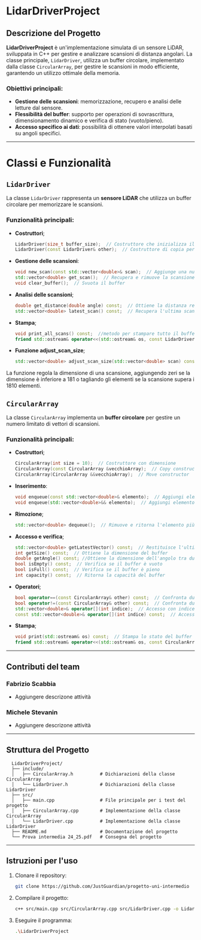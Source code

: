 # LidarDriverProject

## Descrizione del Progetto
**LidarDriverProject** è un'implementazione simulata di un sensore LiDAR, sviluppata in C++ per gestire e analizzare scansioni di distanza angolari. 
La classe principale, `LidarDriver`, utilizza un buffer circolare, implementato dalla classe `CircularArray`, 
per gestire le scansioni in modo efficiente, garantendo un utilizzo ottimale della memoria.

### Obiettivi principali:
- **Gestione delle scansioni**: memorizzazione, recupero e analisi delle letture dal sensore.
- **Flessibilità del buffer**: supporto per operazioni di sovrascrittura, dimensionamento dinamico e verifica di stato (vuoto/pieno).
- **Accesso specifico ai dati**: possibilità di ottenere valori interpolati basati su angoli specifici.

---

# Classi e Funzionalità

## `LidarDriver`
La classe `LidarDriver` rappresenta un **sensore LiDAR** che utilizza un buffer circolare per memorizzare le scansioni.

### Funzionalità principali:

- **Costruttori**;
  ```cpp
  LidarDriver(size_t buffer_size);  // Costruttore che inizializza il LiDAR con un buffer circolare di capacità specificata
  LidarDriver(const LidarDriver& other);  // Costruttore di copia per creare una nuova istanza da un'altra esistente


- **Gestione delle scansioni**:
  ```cpp
  void new_scan(const std::vector<double>& scan);  // Aggiunge una nuova scansione al buffer
  std::vector<double> get_scan();  // Recupera e rimuove la scansione più vecchia
  void clear_buffer();  // Svuota il buffer


- **Analisi delle scansioni**;
  ```cpp
  double get_distance(double angle) const;  // Ottiene la distanza relativa a un angolo specifico
  std::vector<double> latest_scan() const;  // Recupera l'ultima scansione acquisita senza rimuoverla


- **Stampa**;
  ```cpp
  void print_all_scans() const;  //metodo per stampare tutto il buffer
  friend std::ostream& operator<<(std::ostream& os, const LidarDriver& driver);  //overloading dell'operatore di stampa (stampa l'ultima lista dati inserita)

- **Funzione adjust_scan_size**;
  ```cpp
  std::vector<double> adjust_scan_size(std::vector<double> scan) const;  // Normalizza la scansione a dimensioni tra 181 e 1810
La funzione regola la dimensione di una scansione, aggiungendo zeri se la dimensione è inferiore a 181 o tagliando gli elementi se la scansione supera i 1810 elementi.


## `CircularArray`
La classe `CircularArray` implementa un **buffer circolare** per gestire un numero limitato di vettori di scansioni.

### Funzionalità principali:

- **Costruttori**;
  ```cpp
  CircularArray(int size = 10);  // Costruttore con dimensione
  CircularArray(const CircularArray &vecchioArray);  // Copy constructor
  CircularArray(CircularArray &&vecchioArray);  // Move constructor

- **Inserimento**:
  ```cpp
  void enqueue(const std::vector<double>& elemento);  // Aggiungi elemento al buffer
  void enqueue(std::vector<double>&& elemento);  // Aggiungi elemento al buffer (move)

- **Rimozione**;
  ```cpp
  std::vector<double> dequeue();  // Rimuove e ritorna l'elemento più vecchio

- **Accesso e verifica**;
  ```cpp
  std::vector<double> getLatestVector() const;  // Restituisce l'ultimo vettore inserito
  int getSize() const;  // Ottiene la dimensione del buffer
  double getAngle() const; //Ottiene la dimensione dell'angolo tra due misure dell'ultimo vettore inserito
  bool isEmpty() const;  // Verifica se il buffer è vuoto
  bool isFull() const;  // Verifica se il buffer è pieno
  int capacity() const;  // Ritorna la capacità del buffer

- **Operatori**;
  ```cpp
  bool operator==(const CircularArray& other) const;  // Confronta due CircularArray per uguaglianza
  bool operator!=(const CircularArray& other) const;  // Confronta due CircularArray per disuguaglianza
  std::vector<double>& operator[](int indice);  // Accesso con indice relativo
  const std::vector<double>& operator[](int indice) const;  // Accesso con indice relativo (const)

- **Stampa**;
  ```cpp
  void print(std::ostream& os) const;  // Stampa lo stato del buffer
  friend std::ostream& operator<<(std::ostream& os, const CircularArray& array);  // Operatore di stampa
  
---

## Contributi del team

### Fabrizio Scabbia
- Aggiungere descrizone attività
  
### Michele Stevanin
- Aggiungere descrizone attività

---

## Struttura del Progetto
  ```plaintext
    LidarDriverProject/
    ├── include/
    │   ├── CircularArray.h          # Dichiarazioni della classe CircularArray
    │   └── LidarDriver.h            # Dichiarazioni della classe LidarDriver
    ├── src/
    │   ├── main.cpp                 # File principale per i test del progetto
    │   ├── CircularArray.cpp        # Implementazione della classe CircularArray
    │   └── LidarDriver.cpp          # Implementazione della classe LidarDriver
    ├── README.md                    # Documentazione del progetto
    └── Prova intermedia 24_25.pdf   # Consegna del progetto
  ```

---

## Istruzioni per l'uso
1. Clonare il repository:
   ```bash
   git clone https://github.com/JustGuardian/progetto-uni-intermedio
   
2. Compilare il progetto:
   ```bash
   c++ src/main.cpp src/CircularArray.cpp src/LidarDriver.cpp -o LidarDriverProject

3. Eseguire il programma:
   ```bash
   .\LidarDriverProject
